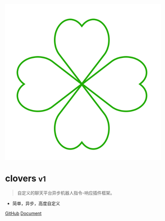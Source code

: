 <!-- _coverpage.md -->

<img class="cover-logo"  src="https://raw.githubusercontent.com/clovers-project/clovers.github.io/master/docs/icon.png" alt="logo">

# clovers <small>v1</small>

> 自定义的聊天平台异步机器人指令-响应插件框架。

- 简单，异步，高度自定义

[GitHub](https://github.com/clovers-project/clovers)
[Document](/document)
